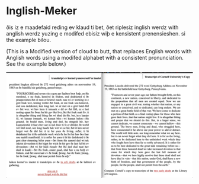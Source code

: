 # Inglish-Meker

ðis iz e maadefaid reding ev klaud ti bet, ðet riplesiz inglish werdz with
anglish werdz yuzing e modifed ebisiz wiþ e kensistent prenensieshen. si the
example bilou.

(This is a Modified version of cloud to butt, that replaces English words with
Anglish words using a modifed alphabet with a consistent pronunciation. See the
example below.)

![](example.png)

